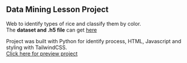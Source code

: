 ## Data Mining Lesson Project
Web to identify types of rice and classify them by color.<br>
The **dataset and .h5 file** can get [here](https://drive.google.com/drive/folders/1RC3583c2NkAN5ieJKZYOyJdoEUEnSa2D?usp=sharing)

Project was built with Python for identify process, HTML, Javascript and styling with TailwindCSS.<br>
[Click here for preview project](https://hibatillah.github.io/ProjectPD)
